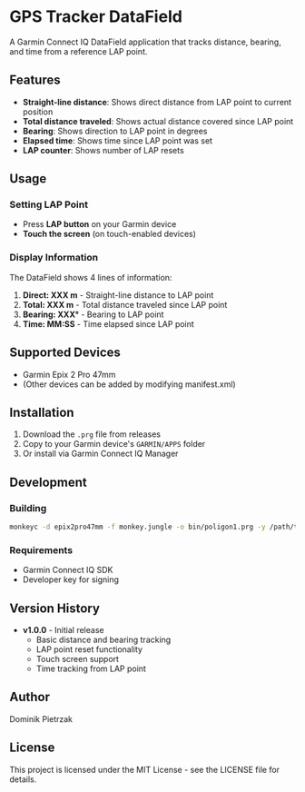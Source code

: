 # GPS Tracker DataField

A Garmin Connect IQ DataField application that tracks distance, bearing, and time from a reference LAP point.

## Features

- **Straight-line distance**: Shows direct distance from LAP point to current position
- **Total distance traveled**: Shows actual distance covered since LAP point
- **Bearing**: Shows direction to LAP point in degrees
- **Elapsed time**: Shows time since LAP point was set
- **LAP counter**: Shows number of LAP resets

## Usage

### Setting LAP Point
- Press **LAP button** on your Garmin device
- **Touch the screen** (on touch-enabled devices)

### Display Information
The DataField shows 4 lines of information:
1. **Direct: XXX m** - Straight-line distance to LAP point
2. **Total: XXX m** - Total distance traveled since LAP point
3. **Bearing: XXX°** - Bearing to LAP point
4. **Time: MM:SS** - Time elapsed since LAP point

## Supported Devices

- Garmin Epix 2 Pro 47mm
- (Other devices can be added by modifying manifest.xml)

## Installation

1. Download the `.prg` file from releases
2. Copy to your Garmin device's `GARMIN/APPS` folder
3. Or install via Garmin Connect IQ Manager

## Development

### Building

```bash
monkeyc -d epix2pro47mm -f monkey.jungle -o bin/poligon1.prg -y /path/to/developer_key
```

### Requirements

- Garmin Connect IQ SDK
- Developer key for signing

## Version History

- **v1.0.0** - Initial release
  - Basic distance and bearing tracking
  - LAP point reset functionality
  - Touch screen support
  - Time tracking from LAP point

## Author

Dominik Pietrzak

## License

This project is licensed under the MIT License - see the LICENSE file for details.
